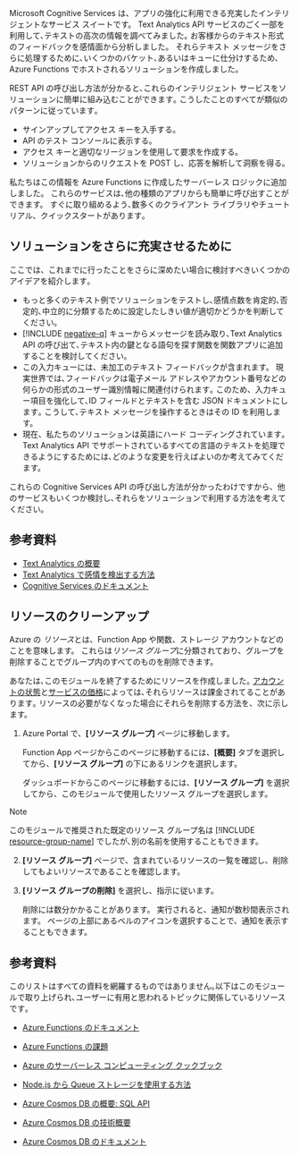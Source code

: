 Microsoft Cognitive Services は、アプリの強化に利用できる充実したインテリジェントなサービス スイートです。 Text Analytics API サービスのごく一部を利用して､テキストの高次の情報を調べてみました｡ お客様からのテキスト形式のフィードバックを感情面から分析しました。 それらテキスト メッセージをさらに処理するために､いくつかのバケット､あるいはキューに仕分けするため､Azure Functions でホストされるソリューションを作成しました。

REST API の呼び出し方法が分かると､これらのインテリジェント サービスをソリューションに簡単に組み込むことができます｡ こうしたことのすべてが類似のパターンに従っています｡

- サインアップしてアクセス キーを入手する。
- API のテスト コンソールに表示する。
- アクセス キーと適切なリージョンを使用して要求を作成する。
- ソリューションからのリクエストを POST し、応答を解析して洞察を得る｡

私たちはこの情報を Azure Functions に作成したサーバーレス ロジックに追加しました。 これらのサービスは､他の種類のアプリからも簡単に呼び出すことができます。 すぐに取り組めるよう､数多くのクライアント ライブラリやチュートリアル、クイックスタートがあります｡

## <a name="suggestions-for-further-enhancement-of-our-solution"></a>ソリューションをさらに充実させるために

ここでは、これまでに行ったことをさらに深めたい場合に検討すべきいくつかのアイデアを紹介します｡ 

- もっと多くのテキスト例でソリューションをテストし､感情点数を肯定的､否定的､中立的に分類するために設定したしきい値が適切かどうかを判断してください｡ 
- [!INCLUDE [negative-q](./q-name-negative.md)] キューからメッセージを読み取り､Text Analytics API の呼び出て､テキスト内の鍵となる語句を探す関数を関数アプリに追加することを検討してください｡
- この入力キューには、未加工のテキスト フィードバックが含まれます。 現実世界では､フィードバックは電子メール アドレスやアカウント番号などの何らかの形式のユーザー識別情報に関連付けられます｡ このため、入力キュー項目を強化して､ID フィールドとテキストを含む JSON ドキュメントにします｡ こうして､テキスト メッセージを操作するときはその ID を利用します。
 - 現在、私たちのソリューションは英語にハード コーディングされています｡ Text Analytics API でサポートされているすべての言語のテキストを処理できるようにするためには､どのような変更を行えばよいのか考えてみてくだます。  

これらの Cognitive Services API の呼び出し方法が分かったわけですから、他のサービスもいくつか検討し､それらをソリューションで利用する方法を考えてください｡ 

## <a name="further-reading"></a>参考資料

- [Text Analytics の概要](https://docs.microsoft.com/azure/cognitive-services/text-analytics/overview)
- [Text Analytics で感情を検出する方法](https://docs.microsoft.com/azure/cognitive-services/text-analytics/how-tos/text-analytics-how-to-sentiment-analysis)
- [Cognitive Services のドキュメント](https://docs.microsoft.com/azure/cognitive-services/)

## <a name="clean-up-resources"></a>リソースのクリーンアップ

Azure の *リソース*とは、Function App や関数、ストレージ アカウントなどのことを意味します。 これらは*リソース グループ*に分類されており、グループを削除することでグループ内のすべてのものを削除できます。

あなたは､このモジュールを終了するためにリソースを作成しました｡ [アカウントの状態](https://azure.microsoft.com/account/)と[サービスの価格](https://azure.microsoft.com/pricing/)によっては､それらリソースは課金されてることがあります｡ リソースの必要がなくなった場合にそれらを削除する方法を、次に示します。

1. Azure Portal で、**[リソース グループ]** ページに移動します。

   Function App ページからこのページに移動するには、**[概要]** タブを選択してから、**[リソース グループ]** の下にあるリンクを選択します。

   ダッシュボードからこのページに移動するには、**[リソース グループ]** を選択してから、このモジュールで使用したリソース グループを選択します。 

> [!NOTE]
> このモジュールで推奨された既定のリソース グループ名は [!INCLUDE [resource-group-name](./rg-name.md)] でしたが､別の名前を使用することもできます。

2. **[リソース グループ]** ページで、含まれているリソースの一覧を確認し、削除してもよいリソースであることを確認します。

3. **[リソース グループの削除]** を選択し、指示に従います。

   削除には数分かかることがあります。 実行されると、通知が数秒間表示されます。 ページの上部にあるベルのアイコンを選択することで、通知を表示することもできます。

## <a name="further-reading"></a>参考資料

このリストはすべての資料を網羅するものではありません｡以下はこのモジュールで取り上げられ､ユーザーに有用と思われるトピックに関係しているリソースです｡

 * [Azure Functions のドキュメント](https://docs.microsoft.com/azure/azure-functions/)

* [Azure Functions の課題](https://aka.ms/afc)

* [Azure のサーバーレス コンピューティング クックブック](https://azure.microsoft.com/resources/azure-serverless-computing-cookbook/)

 * [Node.js から Queue ストレージを使用する方法](https://docs.microsoft.com/azure/storage/queues/storage-nodejs-how-to-use-queues)

 * [Azure Cosmos DB の概要: SQL API](https://docs.microsoft.com/azure/cosmos-db/sql-api-introduction)

* [Azure Cosmos DB の技術概要](https://azure.microsoft.com/blog/a-technical-overview-of-azure-cosmos-db/)

* [Azure Cosmos DB のドキュメント](https://docs.microsoft.com/azure/cosmos-db/)
